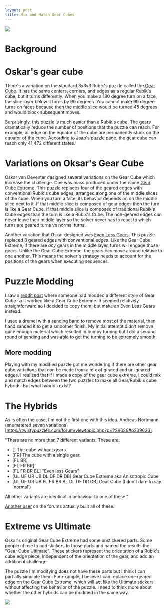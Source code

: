 ```yaml
---
layout: post
title: Mix and Match Gear Cubes
---
```


<img src="/images/mix-and-match-gear-cubes/solved.jpg" style="max-height: 400px">

Background
==========

# Oskar's gear cube

There's a variation on the standard 3x3x3 Rubik's puzzle called the [Gear
Cube](https://en.wikipedia.org/wiki/Gear_Cube). It has the same centers,
corners, and edges as a regular Rubik's cube, but it turns differently. When you
make a 180 degree turn on a face, the slice layer below it turns by 90
degrees. You cannot make 90 degree turns on faces because then the middle slice
would be turned 45 degrees and would block subsequent moves.

Surprisingly, this puzzle is much easier than a Rubik's cube. The gears
dramatically reduce the number of positions that the puzzle can reach. For
example, all edge on the equator of the cube are permanently stuck on the
equator of the cube. According to [Jaap's puzzle
page](https://www.jaapsch.net/puzzles/gearcube.htm), the gear cube can reach
only 41,472 different states. 

# Variations on Oksar's Gear Cube

Oskar van Deventer designed several variations on the Gear Cube which increase
the challenge. One was mass produced under the name [Gear Cube
Extreme](https://youtu.be/0tm-FNfpIQY). This puzzle replaces four of the geared
edges with conventional Rubik's cube edges, arranged along one of the middle
slices of the cube. When you turn a face, its behavior depends on on the middle
slice next to it. If that middle slice is composed of gear edges then the turn
is like a Gear Cube. If that middle slice is composed of traditional Rubik's
Cube edges than the turn is like a Rubik's Cube. The non-geared edges can never
leave their middle layer so the solver never has to react to which turns are
geared turns vs normal turns.

Another variation that Oskar designed was [Even Less
Gears](https://www.youtube.com/watch?v=79p9vfqsquE). This puzzle replaced 8
geared edges with conventional edges. Like the Gear Cube Extreme, if there are
_any_ gears in the middle layer, turns will engage those gears. Unlike the Gear
Cube Extreme, the gears can move around relative to one another. This means the
solver's strategy needs to account for the positions of the gears when executing
sequences.

Puzzle Modding
==============

I saw a [reddit post](https://www.reddit.com/kkkkk5/) where someone had modded a
different style of Gear Cube so it worked like a Gear Cube Extreme. It seemed
relatively straightforward so I decided to copy them, but make an Even Less
Gears instead.

I used a dremel with a sanding band to remove most of the material, then hand
sanded it to get a smoother finish. My initial attempt didn't remove quite
enough material which resulted in bumpy turning but I did a second round of
sanding and was able to get the turning to be extremely smooth.

## More modding

Playing with my modified puzzle got me wondering if there are other gear cube
variations that can be made from a mix of geared and un-geared edges. I realized
that if I made a copy of the gear cube extreme, I could mix and match edges
between the two puzzles to make all Gear/Rubik's cube hybrids. But what hybrids
exist?

The Hybrids
===========

As is often the case, I'm not the first one with this idea. Andreas Nortmann
(enumatered seven variations)[https://twistypuzzles.com/forum/viewtopic.php?p=239636#p239636]. 

"There are no more than 7 different variants. These are:

 - [] The cube without gears.
 - [FR] The cube with a single gear.
 - [FL BR]
 - [FL FR BR]
 - [FL FR BR BL] "Even less Gears"
 - [UL UF UR UB DL DF DR DB] Gear Cube Extreme aka Anisotropic Cube
 - [UL UF UR UB FL FR BR BL DL DF DR DB] Gear Cube (I don't dare to say 'normal')

All other variants are identical in behaviour to one of these."

[Another user](https://twistypuzzles.com/forum/viewtopic.php?t=28325) on the
forums actually built all of these.

Extreme vs Ultimate
===================

Oskar's original Gear Cube Extreme had some unstickered parts. Some people chose
to add stickers to those parts and named the results the "Gear Cube Ultimate".
These stickers represent the orientation of a Rubik's cube edge piece,
independent of the orientation of the gear, and add an additional challenge.

The puzzle I'm modifying does not have these parts but I think I can partially
simulate them. For example, I believe I can replace one geared edge on the Gear
Cube Extreme, which will act like the Ultimate stickers without affecting the
behavior of the puzzle. I need to think more about whether the other hybrids can
be modified in the same way.

<img src="/images/mix-and-match-gear-cubes/scrambled.jpg" style="max-height: 400px">
